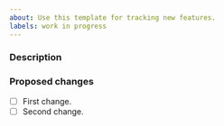 ```yaml
---
about: Use this template for tracking new features.
labels: work in progress
---
```


### Description
<!--A clear and concise description of what problem you are solving. Link to an issue if applicable.-->

### Proposed changes
<!--- List the changes you are making. Mark them as you get them done. -->
- [ ] First change.
- [ ] Second change.

